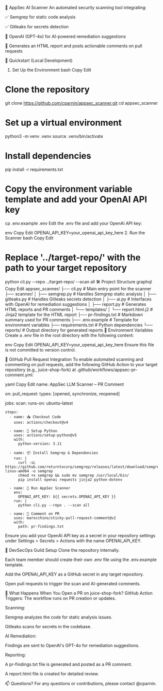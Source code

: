 🔐 AppSec AI Scanner
An automated security scanning tool integrating:

✅ Semgrep for static code analysis

✅ Gitleaks for secrets detection

🤖 OpenAI (GPT-4o) for AI-powered remediation suggestions

📄 Generates an HTML report and posts actionable comments on pull requests

🚀 Quickstart (Local Development)
1. Set Up the Environment
bash
Copy
Edit
# Clone the repository
git clone https://github.com/cparnin/appsec_scanner.git
cd appsec_scanner

# Set up a virtual environment
python3 -m venv .venv
source .venv/bin/activate

# Install dependencies
pip install -r requirements.txt

# Copy the environment variable template and add your OpenAI API key
cp .env.example .env
Edit the .env file and add your OpenAI API key:

env
Copy
Edit
OPENAI_API_KEY=your_openai_api_key_here
2. Run the Scanner
bash
Copy
Edit
# Replace '../target-repo/' with the path to your target repository
python cli.py --repo ../target-repo/ --scan all
🛠 Project Structure
graphql
Copy
Edit
appsec_scanner/
├── cli.py                   # Main entry point for the scanner
├── scanner/
│   ├── semgrep.py           # Handles Semgrep static analysis
│   ├── gitleaks.py          # Handles Gitleaks secrets detection
│   ├── ai.py                # Interfaces with OpenAI for remediation suggestions
│   ├── report.py            # Generates HTML reports and PR comments
│   └── templates/
│       └── report.html.j2   # Jinja2 template for the HTML report
├── pr-findings.txt          # Markdown summary used for PR comments
├── .env.example             # Template for environment variables
├── requirements.txt         # Python dependencies
└── reports/                 # Output directory for generated reports
🔑 Environment Variables
Create a .env file in the root directory with the following content:

env
Copy
Edit
OPENAI_API_KEY=your_openai_api_key_here
Ensure this file is not committed to version control.

💬 GitHub Pull Request Integration
To enable automated scanning and commenting on pull requests, add the following GitHub Action to your target repository (e.g., juice-shop-fork) at .github/workflows/appsec-pr-comment.yml:

yaml
Copy
Edit
name: AppSec LLM Scanner – PR Comment

on:
  pull_request:
    types: [opened, synchronize, reopened]

jobs:
  scan:
    runs-on: ubuntu-latest

    steps:
      - name: 📥 Checkout Code
        uses: actions/checkout@v4

      - name: 🐍 Setup Python
        uses: actions/setup-python@v5
        with:
          python-version: 3.11

      - name: 📦 Install Semgrep & Dependencies
        run: |
          curl -sL https://github.com/returntocorp/semgrep/releases/latest/download/semgrep-linux-amd64 -o semgrep
          chmod +x semgrep && sudo mv semgrep /usr/local/bin/
          pip install openai requests jinja2 python-dotenv

      - name: 🧪 Run AppSec Scanner
        env:
          OPENAI_API_KEY: ${{ secrets.OPENAI_API_KEY }}
        run: |
          python cli.py --repo . --scan all

      - name: 💬 Comment on PR
        uses: marocchino/sticky-pull-request-comment@v2
        with:
          path: pr-findings.txt
Ensure you add your OpenAI API key as a secret in your repository settings under Settings > Secrets > Actions with the name OPENAI_API_KEY.

👥 DevSecOps Guild Setup
Clone the repository internally.

Each team member should create their own .env file using the .env.example template.

Add the OPENAI_API_KEY as a GitHub secret in any target repository.

Open pull requests to trigger the scan and AI-generated comments.

🧠 What Happens When You Open a PR on juice-shop-fork?
GitHub Action Triggers: The workflow runs on PR creation or updates.

Scanning:

Semgrep analyzes the code for static analysis issues.

Gitleaks scans for secrets in the codebase.

AI Remediation:

Findings are sent to OpenAI's GPT-4o for remediation suggestions.

Reporting:

A pr-findings.txt file is generated and posted as a PR comment.

A report.html file is created for detailed review.

📫 Questions?
For any questions or contributions, please contact @cparnin.
